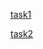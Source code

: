[task1](https://drive.google.com/drive/u/1/folders/1tFBkssn2Mr4nD_gMr16VumD2MRcvCwmG?hl=ru)

[task2](feature/topic6)
